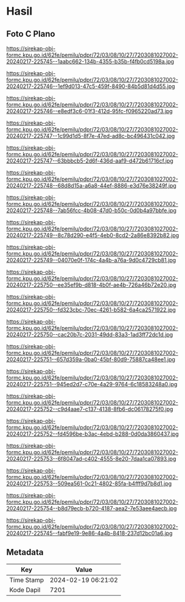 # Hasil

## Foto C Plano

https://sirekap-obj-formc.kpu.go.id/62fe/pemilu/pdpr/72/03/08/10/27/7203081027002-20240217-225745--1aabc662-134b-4355-b35b-f4fb0cd5198a.jpg

https://sirekap-obj-formc.kpu.go.id/62fe/pemilu/pdpr/72/03/08/10/27/7203081027002-20240217-225746--1ef9d013-47c5-459f-8490-84b5d81d4d55.jpg

https://sirekap-obj-formc.kpu.go.id/62fe/pemilu/pdpr/72/03/08/10/27/7203081027002-20240217-225746--e8edf3c6-01f3-412d-95fc-f0965220ad73.jpg

https://sirekap-obj-formc.kpu.go.id/62fe/pemilu/pdpr/72/03/08/10/27/7203081027002-20240217-225747--1c99d1d5-8f7e-47ed-ad8c-bc496431c042.jpg

https://sirekap-obj-formc.kpu.go.id/62fe/pemilu/pdpr/72/03/08/10/27/7203081027002-20240217-225747--63bbbcb5-2d6f-436d-aaf9-d472b61716cf.jpg

https://sirekap-obj-formc.kpu.go.id/62fe/pemilu/pdpr/72/03/08/10/27/7203081027002-20240217-225748--68d8d15a-a6a8-44ef-8886-e3d76e38249f.jpg

https://sirekap-obj-formc.kpu.go.id/62fe/pemilu/pdpr/72/03/08/10/27/7203081027002-20240217-225748--7ab56fcc-4b08-47d0-b50c-0d0b4a97bbfe.jpg

https://sirekap-obj-formc.kpu.go.id/62fe/pemilu/pdpr/72/03/08/10/27/7203081027002-20240217-225749--8c78d290-e4f5-4eb0-8cd2-2a86e8392b82.jpg

https://sirekap-obj-formc.kpu.go.id/62fe/pemilu/pdpr/72/03/08/10/27/7203081027002-20240217-225749--04070e0f-174c-4a4b-a76a-9d0c4729cb81.jpg

https://sirekap-obj-formc.kpu.go.id/62fe/pemilu/pdpr/72/03/08/10/27/7203081027002-20240217-225750--ee35ef9b-d818-4b0f-ae4b-726a46b72e20.jpg

https://sirekap-obj-formc.kpu.go.id/62fe/pemilu/pdpr/72/03/08/10/27/7203081027002-20240217-225750--fd323cbc-70ec-4261-b582-6a4ca2571922.jpg

https://sirekap-obj-formc.kpu.go.id/62fe/pemilu/pdpr/72/03/08/10/27/7203081027002-20240217-225750--cac20b7c-2031-49dd-83a3-1ad3ff72dc1d.jpg

https://sirekap-obj-formc.kpu.go.id/62fe/pemilu/pdpr/72/03/08/10/27/7203081027002-20240217-225751--657d359a-0ba0-45bf-80d9-75887ca48ee1.jpg

https://sirekap-obj-formc.kpu.go.id/62fe/pemilu/pdpr/72/03/08/10/27/7203081027002-20240217-225751--945ed2d7-c70e-4a29-9764-6c18583248a0.jpg

https://sirekap-obj-formc.kpu.go.id/62fe/pemilu/pdpr/72/03/08/10/27/7203081027002-20240217-225752--c9d4aae7-c137-4138-8fb6-dc06178275f0.jpg

https://sirekap-obj-formc.kpu.go.id/62fe/pemilu/pdpr/72/03/08/10/27/7203081027002-20240217-225752--fd4596be-b3ac-4ebd-b288-0d0da3860437.jpg

https://sirekap-obj-formc.kpu.go.id/62fe/pemilu/pdpr/72/03/08/10/27/7203081027002-20240217-225753--6f8047ad-c402-4555-8e20-7daa1ca07893.jpg

https://sirekap-obj-formc.kpu.go.id/62fe/pemilu/pdpr/72/03/08/10/27/7203081027002-20240217-225753--509ea561-0c21-4802-85fa-b4fff9d7b8d1.jpg

https://sirekap-obj-formc.kpu.go.id/62fe/pemilu/pdpr/72/03/08/10/27/7203081027002-20240217-225754--b8d79ecb-b720-4187-aea2-7e53aee4aecb.jpg

https://sirekap-obj-formc.kpu.go.id/62fe/pemilu/pdpr/72/03/08/10/27/7203081027002-20240217-225745--fabf9e19-9e86-4a4b-8418-237d12bc01a6.jpg


## Metadata

| Key        | Value               |
| ---------- | ------------------- |
| Time Stamp | 2024-02-19 06:21:02 |
| Kode Dapil | 7201                |



